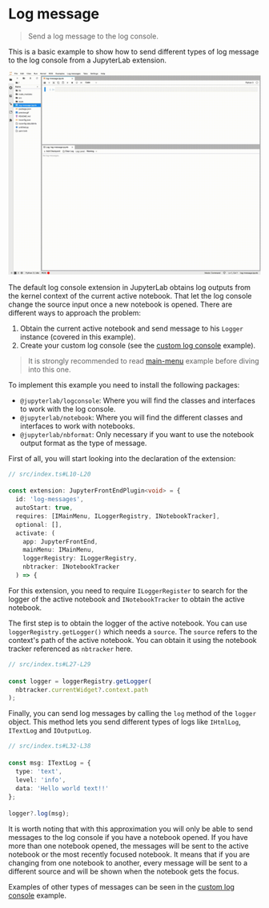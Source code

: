 # Log message

> Send a log message to the log console.

This is a basic example to show how to send different types of log message to the log console from a JupyterLab extension.

![log message example](preview.gif)

The default log console extension in JupyterLab obtains log outputs from the kernel context of the current active notebook. That let the log console change the source input once a new notebook is opened. There are different ways to approach the problem:

1. Obtain the current active notebook and send message to his `Logger` instance (covered in this example).
2. Create your custom log console (see the [custom log console](https://github.com/jupyterlab/extension-examples/tree/master/log-console/custom-log-console) example).

> It is strongly recommended to read [main-menu](https://github.com/jupyterlab/extension-examples/tree/master/main-menu) example before diving into this one.

To implement this example you need to install the following packages:

- `@jupyterlab/logconsole`: Where you will find the classes and interfaces to work with the log console.
- `@jupyterlab/notebook`: Where you will find the different classes and interfaces to work with notebooks.
- `@jupyterlab/nbformat`: Only necessary if you want to use the notebook output format as the type of message.

First of all, you will start looking into the declaration of the extension:

<!-- prettier-ignore-start -->
```ts
// src/index.ts#L10-L20

const extension: JupyterFrontEndPlugin<void> = {
  id: 'log-messages',
  autoStart: true,
  requires: [IMainMenu, ILoggerRegistry, INotebookTracker],
  optional: [],
  activate: (
    app: JupyterFrontEnd,
    mainMenu: IMainMenu,
    loggerRegistry: ILoggerRegistry,
    nbtracker: INotebookTracker
  ) => {
```
<!-- prettier-ignore-end -->

For this extension, you need to require `ILoggerRegister` to search for the logger of the active notebook and `INotebookTracker` to obtain the active notebook.

The first step is to obtain the logger of the active notebook. You can use `loggerRegistry.getLogger()` which needs a `source`. The `source` refers to the context's path of the active notebook. You can obtain it using the notebook tracker referenced as `nbtracker` here.

<!-- prettier-ignore-start -->
```ts
// src/index.ts#L27-L29

const logger = loggerRegistry.getLogger(
  nbtracker.currentWidget?.context.path
);
```
<!-- prettier-ignore-end -->

Finally, you can send log messages by calling the `log` method of the `logger` object. This method lets you send different types of logs like `IHtmlLog`, `ITextLog` and `IOutputLog`.

<!-- prettier-ignore-start -->
```ts
// src/index.ts#L32-L38

const msg: ITextLog = {
  type: 'text',
  level: 'info',
  data: 'Hello world text!!'
};

logger?.log(msg);
```
<!-- prettier-ignore-end -->

It is worth noting that with this approximation you will only be able to send messages to the log console if you have a notebook opened. If you have more than one notebook opened, the messages will be sent to the active notebook or the most recently focused notebook. It means that if you are changing from one notebook to another, every message will be sent to a different source and will be shown when the notebook gets the focus.

Examples of other types of messages can be seen in the [custom log console](https://github.com/jupyterlab/extension-examples/tree/master/log-console/custom-log-console) example.
